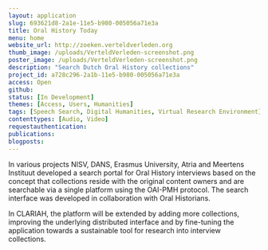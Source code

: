 ```yaml
---
layout: application
slug: 693621d8-2a1e-11e5-b980-005056a71e3a
title: Oral History Today
menu: home
website_url: http://zoeken.verteldverleden.org
thumb_image: /uploads/VerteldVerleden-screenshot.png
poster_image: /uploads/VerteldVerleden-screenshot.png
description: "Search Dutch Oral History collections"
project_id: a728c296-2a1b-11e5-b980-005056a71e3a
access: Open
github: 
status: [In Development]
themes: [Access, Users, Humanities]
tags: [Speech Search, Digital Humanities, Virtual Research Environment]
contenttypes: [Audio, Video]
requestauthentication: 
publications: 
blogposts: 
---
```


In various projects NISV, DANS, Erasmus University, Atria and Meertens Instituut developed a search portal for Oral History interviews based on the concept that collections reside with the original content owners and are searchable via a single platform using the OAI-PMH protocol. The search interface was developed in collaboration with Oral Historians.

In CLARIAH, the platform will be extended by adding more collections, improving the underlying distributed interface and by fine-tuning the application towards a sustainable tool for research into interview collections.
